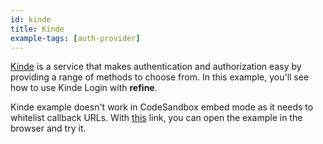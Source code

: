 ```yaml
---
id: kinde
title: Kinde
example-tags: [auth-provider]
---
```


[Kinde](https://kinde.com/) is a service that makes authentication and authorization easy by providing a range of methods to choose from. In this example, you'll see how to use Kinde Login with **refine**.

Kinde example doesn't work in CodeSandbox embed mode as it needs to whitelist callback URLs. With [this](https://xnv6hq-5173.csb.app/) link, you can open the example in the browser and try it.

<CodeSandboxExample path="auth-kinde" />
